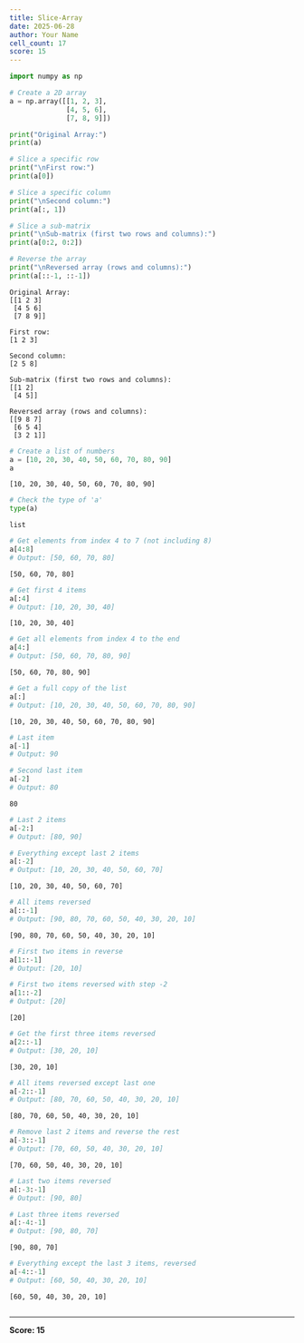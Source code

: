 ```yaml
---
title: Slice-Array
date: 2025-06-28
author: Your Name
cell_count: 17
score: 15
---
```


```python
import numpy as np

# Create a 2D array
a = np.array([[1, 2, 3],
              [4, 5, 6],
              [7, 8, 9]])

print("Original Array:")
print(a)

# Slice a specific row
print("\nFirst row:")
print(a[0])

# Slice a specific column
print("\nSecond column:")
print(a[:, 1])

# Slice a sub-matrix
print("\nSub-matrix (first two rows and columns):")
print(a[0:2, 0:2])

# Reverse the array
print("\nReversed array (rows and columns):")
print(a[::-1, ::-1])

```

    Original Array:
    [[1 2 3]
     [4 5 6]
     [7 8 9]]
    
    First row:
    [1 2 3]
    
    Second column:
    [2 5 8]
    
    Sub-matrix (first two rows and columns):
    [[1 2]
     [4 5]]
    
    Reversed array (rows and columns):
    [[9 8 7]
     [6 5 4]
     [3 2 1]]
    


```python
# Create a list of numbers
a = [10, 20, 30, 40, 50, 60, 70, 80, 90]
a
```




    [10, 20, 30, 40, 50, 60, 70, 80, 90]




```python
# Check the type of 'a'
type(a)

```




    list




```python
# Get elements from index 4 to 7 (not including 8)
a[4:8]
# Output: [50, 60, 70, 80]

```




    [50, 60, 70, 80]




```python
# Get first 4 items
a[:4]
# Output: [10, 20, 30, 40]

```




    [10, 20, 30, 40]




```python
# Get all elements from index 4 to the end
a[4:]
# Output: [50, 60, 70, 80, 90]

```




    [50, 60, 70, 80, 90]




```python
# Get a full copy of the list
a[:]
# Output: [10, 20, 30, 40, 50, 60, 70, 80, 90]

```




    [10, 20, 30, 40, 50, 60, 70, 80, 90]




```python
# Last item
a[-1]
# Output: 90

# Second last item
a[-2]
# Output: 80

```




    80




```python
# Last 2 items
a[-2:]
# Output: [80, 90]

# Everything except last 2 items
a[:-2]
# Output: [10, 20, 30, 40, 50, 60, 70]

```




    [10, 20, 30, 40, 50, 60, 70]




```python
# All items reversed
a[::-1]
# Output: [90, 80, 70, 60, 50, 40, 30, 20, 10]

```




    [90, 80, 70, 60, 50, 40, 30, 20, 10]




```python
# First two items in reverse
a[1::-1]
# Output: [20, 10]

# First two items reversed with step -2
a[1::-2]
# Output: [20]

```




    [20]




```python
# Get the first three items reversed
a[2::-1]
# Output: [30, 20, 10]

```




    [30, 20, 10]




```python
# All items reversed except last one
a[-2::-1]
# Output: [80, 70, 60, 50, 40, 30, 20, 10]

```




    [80, 70, 60, 50, 40, 30, 20, 10]




```python
# Remove last 2 items and reverse the rest
a[-3::-1]
# Output: [70, 60, 50, 40, 30, 20, 10]

```




    [70, 60, 50, 40, 30, 20, 10]




```python
# Last two items reversed
a[:-3:-1]
# Output: [90, 80]

# Last three items reversed
a[:-4:-1]
# Output: [90, 80, 70]

```




    [90, 80, 70]




```python
# Everything except the last 3 items, reversed
a[-4::-1]
# Output: [60, 50, 40, 30, 20, 10]

```




    [60, 50, 40, 30, 20, 10]




```python

```


---
**Score: 15**